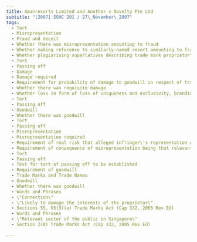 ```yaml
---
title: Amanresorts Limited and Another v Novelty Pte Ltd 
subtitle: "[2007] SGHC 201 / 27\_November\_2007"
tags:
  - Tort
  - Misrepresentation
  - Fraud and deceit
  - Whether there was misrepresentation amounting to fraud
  - Whether making reference to similarly-named resort amounting to fraud
  - Whether plagiarising superlatives describing trade mark proprietor\'s resort amounting to fraud
  - Tort
  - Passing off
  - Damage
  - Damage required
  - Requirement for probability of damage to goodwill in respect of trade or business
  - Whether there was requisite damage
  - Whether loss in form of loss of uniqueness and exclusivity, branding fees and prejudice to future real estate development plans amounting to requisite damage
  - Tort
  - Passing off
  - Goodwill
  - Whether there was goodwill
  - Tort
  - Passing off
  - Misrepresentation
  - Misrepresentation required
  - Requirement of real risk that alleged infringer\'s representation would deceive substantial number of persons of relevant section of public
  - Requirement of consequence of misrepresentation being that relevant section of public would believe that goods or services of alleged infringer were those of trade mark proprietor
  - Tort
  - Passing off
  - Test for tort of passing off to be established
  - Requirement of goodwill
  - Trade Marks and Trade Names
  - Goodwill
  - Whether there was goodwill
  - Words and Phrases
  - \"Connection\"
  - \"Likely to damage the interests of the proprietor\"
  - Sections 55, 55(3)(a) Trade Marks Act (Cap 332, 2005 Rev Ed)
  - Words and Phrases
  - \"Relevant sector of the public in Singapore\"
  - Section 2(8) Trade Marks Act (Cap 332, 2005 Rev Ed)

---
```


